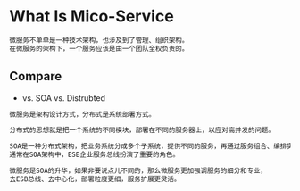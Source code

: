 # What Is Mico-Service
```md
微服务不单单是一种技术架构，也涉及到了管理、组织架构。
在微服务的架构下，一个服务应该是由一个团队全权负责的。
```

## Compare
* vs. SOA vs. Distrubted
```md
微服务是架构设计方式，分布式是系统部署方式。

分布式的思想就是把一个系统的不同模块，部署在不同的服务器上，以应对高并发的问题。

SOA是一种分布式架构，把业务系统分成多个子系统，提供不同的服务，再通过服务组合、编排实现业务流程；
通常在SOA架构中，ESB企业服务总线扮演了重要的角色。

微服务是SOA的升华，如果非要说点儿不同的，那么微服务更加强调服务的细分和专业，
去ESB总线、去中心化，部署粒度更细，服务扩展更灵活。
```